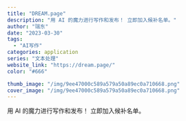 ```yaml
---
title: "DREAM.page"
description: "用 AI 的魔力进行写作和发布！ 立即加入候补名单。"
author: "瑞东"
date: "2023-03-30"
tags:
  - "AI写作"
categories: application
series: "文本处理"
website_link: "https://dream.page/"
color: "#666"

thumb_image: "/img/9ee47000c589a579a50a89ec0a710668.png"
cover_image: "/img/9ee47000c589a579a50a89ec0a710668.png"
---
```


用 AI 的魔力进行写作和发布！ 立即加入候补名单。